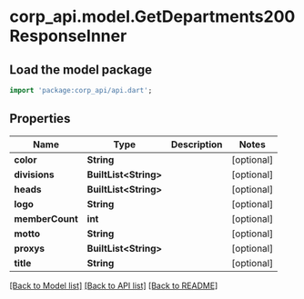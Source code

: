 # corp_api.model.GetDepartments200ResponseInner

## Load the model package
```dart
import 'package:corp_api/api.dart';
```

## Properties
Name | Type | Description | Notes
------------ | ------------- | ------------- | -------------
**color** | **String** |  | [optional] 
**divisions** | **BuiltList&lt;String&gt;** |  | [optional] 
**heads** | **BuiltList&lt;String&gt;** |  | [optional] 
**logo** | **String** |  | [optional] 
**memberCount** | **int** |  | [optional] 
**motto** | **String** |  | [optional] 
**proxys** | **BuiltList&lt;String&gt;** |  | [optional] 
**title** | **String** |  | [optional] 

[[Back to Model list]](../README.md#documentation-for-models) [[Back to API list]](../README.md#documentation-for-api-endpoints) [[Back to README]](../README.md)


